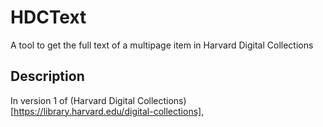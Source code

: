 # HDCText
A tool to get the full text of a multipage item in Harvard Digital Collections

## Description
In version 1 of (Harvard Digital Collections)[https://library.harvard.edu/digital-collections], 

